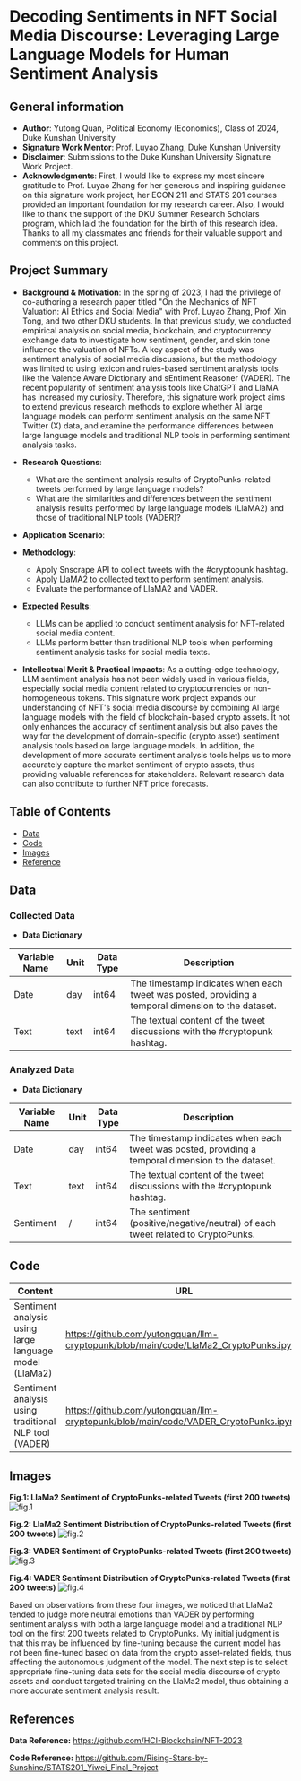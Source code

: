 # Decoding Sentiments in NFT Social Media Discourse: Leveraging Large Language Models for Human Sentiment Analysis

## General information
- **Author**: Yutong Quan, Political Economy (Economics), Class of 2024, Duke Kunshan University
- **Signature Work Mentor**: Prof. Luyao Zhang, Duke Kunshan University
- **Disclaimer**: Submissions to the Duke Kunshan University Signature Work Project.
- **Acknowledgments**: First, I would like to express my most sincere gratitude to Prof. Luyao Zhang for her generous and inspiring guidance on this signature work project, her ECON 211 and STATS 201 courses provided an important foundation for my research career. Also, I would like to thank the support of the DKU Summer Research Scholars program, which laid the foundation for the birth of this research idea. Thanks to all my classmates and friends for their valuable support and comments on this project.

## Project Summary
- **Background & Motivation**:
In the spring of 2023, I had the privilege of co-authoring a research paper titled "On the Mechanics of NFT Valuation: AI Ethics and Social Media" with Prof. Luyao Zhang, Prof. Xin Tong, and two other DKU students. In that previous study, we conducted empirical analysis on social media, blockchain, and cryptocurrency exchange data to investigate how sentiment, gender, and skin tone influence the valuation of NFTs. A key aspect of the study was sentiment analysis of social media discussions, but the methodology was limited to using lexicon and rules-based sentiment analysis tools like the Valence Aware Dictionary and sEntiment Reasoner (VADER). The recent popularity of sentiment analysis tools like ChatGPT and LlaMA has increased my curiosity. Therefore, this signature work project aims to extend previous research methods to explore whether AI large language models can perform sentiment analysis on the same NFT Twitter (X) data, and examine the performance differences between large language models and traditional NLP tools in performing sentiment analysis tasks.
- **Research Questions**:
  -  What are the sentiment analysis results of CryptoPunks-related tweets performed by large language models?
  -  What are the similarities and differences between the sentiment analysis results performed by large language models (LlaMA2) and those of traditional NLP tools (VADER)?
- **Application Scenario**: 

- **Methodology**:
  - Apply Snscrape API to collect tweets with the #cryptopunk hashtag.
  - Apply LlaMA2 to collected text to perform sentiment analysis.
  - Evaluate the performance of LlaMA2 and VADER.
- **Expected Results**:
  - LLMs can be applied to conduct sentiment analysis for NFT-related social media content.
  - LLMs perform better than traditional NLP tools when performing sentiment analysis tasks for social media texts.
- **Intellectual Merit & Practical Impacts**: 
As a cutting-edge technology, LLM sentiment analysis has not been widely used in various fields, especially social media content related to cryptocurrencies or non-homogeneous tokens. This signature work project expands our understanding of NFT's social media discourse by combining AI large language models with the field of blockchain-based crypto assets. It not only enhances the accuracy of sentiment analysis but also paves the way for the development of domain-specific (crypto asset) sentiment analysis tools based on large language models. In addition, the development of more accurate sentiment analysis tools helps us to more accurately capture the market sentiment of crypto assets, thus providing valuable references for stakeholders. Relevant research data can also contribute to further NFT price forecasts.

## Table of Contents
- [Data](https://github.com/yutongquan/llm-cryptopunk/edit/main/)
- [Code](https://github.com/yutongquan/llm-cryptopunk/edit/main/)
- [Images](https://github.com/yutongquan/llm-cryptopunk/edit/main/)
- [Reference](https://github.com/yutongquan/llm-cryptopunk/edit/main/)

## Data

### Collected Data
- **Data Dictionary**

| **Variable Name**	| **Unit**	| **Data Type**	| **Description** |
|---|---|---|---|
|Date|day|int64|The timestamp indicates when each tweet was posted, providing a temporal dimension to the dataset.|
|Text|text|int64|The textual content of the tweet discussions with the #cryptopunk hashtag.|

### Analyzed Data
- **Data Dictionary**

| **Variable Name**	| **Unit**	| **Data Type**	| **Description** |
|---|---|---|---|
|Date|day|int64|The timestamp indicates when each tweet was posted, providing a temporal dimension to the dataset.|
|Text|text|int64|The textual content of the tweet discussions with the #cryptopunk hashtag.|
|Sentiment|/|int64|The sentiment (positive/negative/neutral) of each tweet related to CryptoPunks.|

## Code

| **Content** | **URL** |
|---|---|
|Sentiment analysis using large language model (LlaMa2) |https://github.com/yutongquan/llm-cryptopunk/blob/main/code/LlaMa2_CryptoPunks.ipynb|
|Sentiment analysis using traditional NLP tool (VADER) |https://github.com/yutongquan/llm-cryptopunk/blob/main/code/VADER_CryptoPunks.ipynb|

## Images

**Fig.1: LlaMa2 Sentiment of CryptoPunks-related Tweets (first 200 tweets)**
![fig.1](https://github.com/yutongquan/llm-cryptopunk/blob/main/image/llama2-sentiment-graph.png)

**Fig.2: LlaMa2 Sentiment Distribution of CryptoPunks-related Tweets (first 200 tweets)**
![fig.2](https://github.com/yutongquan/llm-cryptopunk/blob/main/image/llama2-distribution.png)

**Fig.3: VADER Sentiment of CryptoPunks-related Tweets (first 200 tweets)**
![fig.3](https://github.com/yutongquan/llm-cryptopunk/blob/main/image/vader-sentiment-graph.png)

**Fig.4: VADER Sentiment Distribution of CryptoPunks-related Tweets (first 200 tweets)**
![fig.4](https://github.com/yutongquan/llm-cryptopunk/blob/main/image/vader-distribution.png)

Based on observations from these four images, we noticed that LlaMa2 tended to judge more neutral emotions than VADER by performing sentiment analysis with both a large language model and a traditional NLP tool on the first 200 tweets related to CryptoPunks. My initial judgment is that this may be influenced by fine-tuning because the current model has not been fine-tuned based on data from the crypto asset-related fields, thus affecting the autonomous judgment of the model. The next step is to select appropriate fine-tuning data sets for the social media discourse of crypto assets and conduct targeted training on the LlaMa2 model, thus obtaining a more accurate sentiment analysis result.

## References
**Data Reference:** 
https://github.com/HCI-Blockchain/NFT-2023

**Code Reference:** 
https://github.com/Rising-Stars-by-Sunshine/STATS201_Yiwei_Final_Project
